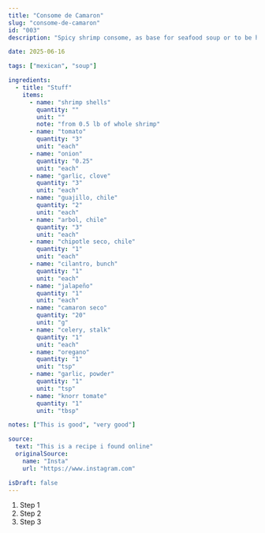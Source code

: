 ```yaml
---
title: "Consome de Camaron"
slug: "consome-de-camaron"
id: "003"
description: "Spicy shrimp consome, as base for seafood soup or to be had on its own"

date: 2025-06-16

tags: ["mexican", "soup"]

ingredients:
  - title: "Stuff"
    items:
      - name: "shrimp shells"
        quantity: ""
        unit: ""
        note: "from 0.5 lb of whole shrimp"
      - name: "tomato"
        quantity: "3"
        unit: "each"
      - name: "onion"
        quantity: "0.25"
        unit: "each"
      - name: "garlic, clove"
        quantity: "3"
        unit: "each"
      - name: "guajillo, chile"
        quantity: "2"
        unit: "each"
      - name: "arbol, chile"
        quantity: "3"
        unit: "each"
      - name: "chipotle seco, chile"
        quantity: "1"
        unit: "each"
      - name: "cilantro, bunch"
        quantity: "1"
        unit: "each"
      - name: "jalapeño"
        quantity: "1"
        unit: "each"
      - name: "camaron seco"
        quantity: "20"
        unit: "g"
      - name: "celery, stalk"
        quantity: "1"
        unit: "each"
      - name: "oregano"
        quantity: "1"
        unit: "tsp"
      - name: "garlic, powder"
        quantity: "1"
        unit: "tsp"
      - name: "knorr tomate"
        quantity: "1"
        unit: "tbsp"

notes: ["This is good", "very good"]

source:
  text: "This is a recipe i found online"
  originalSource:
    name: "Insta"
    url: "https://www.instagram.com"

isDraft: false
---
```


1. Step 1
2. Step 2
3. Step 3
